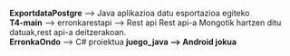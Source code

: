 <b>ExportdataPostgre</b> --> Java aplikazioa datu esportazioa egiteko<br>
<b>T4-main</b> --> erronkarestapi --> Rest api Rest api-a Mongotik hartzen ditu datuak,rest api-a deitzerakoan.<br>
<b>ErronkaOndo</b> --> C# proiektua 
<b>juego_java --> Android jokua </b>
